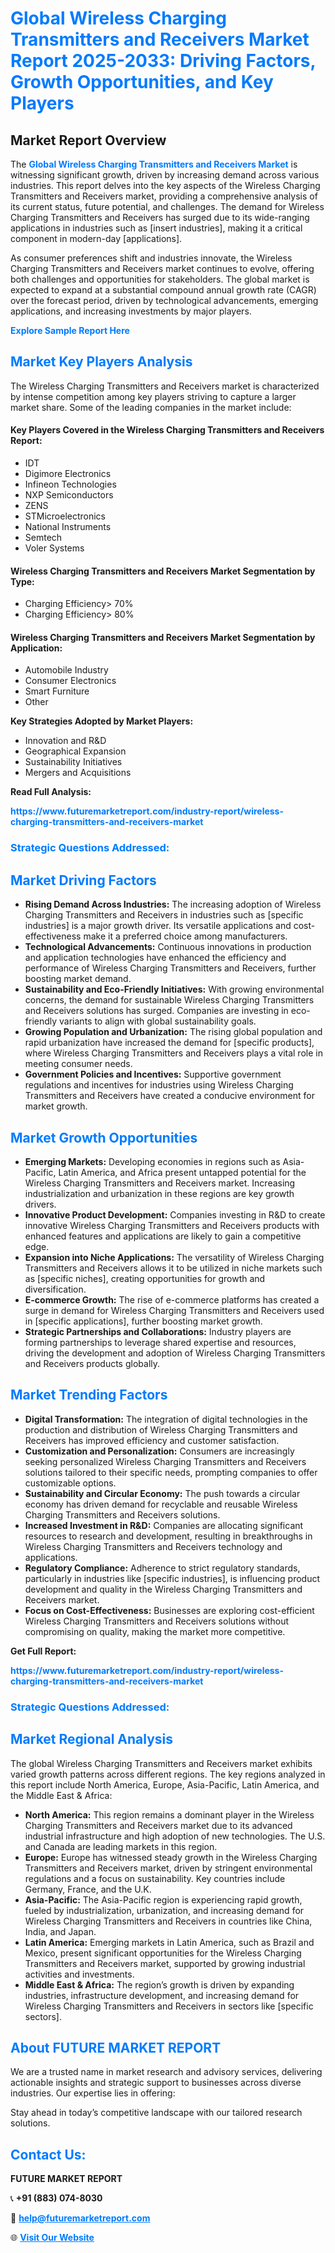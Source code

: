 <h1 style="color: #007BFF;">Global Wireless Charging Transmitters and Receivers Market Report 2025-2033: Driving Factors, Growth Opportunities, and Key Players</h1>

<section id="overview">
<h2>Market Report Overview</h2>
<p>The <a href="https://www.futuremarketreport.com/industry-report/wireless-charging-transmitters-and-receivers-market" style="color: #007BFF; text-decoration: none;"><strong>Global Wireless Charging Transmitters and Receivers Market</strong></a> is witnessing significant growth, driven by increasing demand across various industries. This report delves into the key aspects of the Wireless Charging Transmitters and Receivers market, providing a comprehensive analysis of its current status, future potential, and challenges. The demand for Wireless Charging Transmitters and Receivers has surged due to its wide-ranging applications in industries such as [insert industries], making it a critical component in modern-day [applications].</p>
<p>As consumer preferences shift and industries innovate, the Wireless Charging Transmitters and Receivers market continues to evolve, offering both challenges and opportunities for stakeholders. The global market is expected to expand at a substantial compound annual growth rate (CAGR) over the forecast period, driven by technological advancements, emerging applications, and increasing investments by major players.</p>
</section>

<section id="overview">
<p><a href="https://www.futuremarketreport.com/request-sample/reportId=75139" style="color: #007BFF; text-decoration: none;"><strong>Explore Sample Report Here</strong></a></p>
</section>

<section id="key-players">
<h2 style="color: #007BFF;">Market Key Players Analysis</h2>
<p>The Wireless Charging Transmitters and Receivers market is characterized by intense competition among key players striving to capture a larger market share. Some of the leading companies in the market include:</p>
<h4>Key Players Covered in the Wireless Charging Transmitters and Receivers Report:</h4>
<ul><li>IDT</li><li>Digimore Electronics</li><li>Infineon Technologies</li><li>NXP Semiconductors</li><li>ZENS</li><li>STMicroelectronics</li><li>National Instruments</li><li>Semtech</li><li>Voler Systems</li></ul>
<h4>Wireless Charging Transmitters and Receivers Market Segmentation by Type:</h4>
<ul><li>Charging Efficiency&gt; 70%</li><li>Charging Efficiency&gt; 80%</li></ul>

<h4>Wireless Charging Transmitters and Receivers Market Segmentation by Application:</h4>
<ul><li>Automobile Industry</li><li>Consumer Electronics</li><li>Smart Furniture</li><li>Other</li></ul>
<p><strong>Key Strategies Adopted by Market Players:</strong></p>
<ul>
<li>Innovation and R&D</li>
<li>Geographical Expansion</li>
<li>Sustainability Initiatives</li>
<li>Mergers and Acquisitions</li>
</ul>
</section>

<section>
<p><strong>Read Full Analysis: </strong></p><a href="https://www.futuremarketreport.com/industry-report/wireless-charging-transmitters-and-receivers-market" style="color: #007BFF; text-decoration: none;"><strong>https://www.futuremarketreport.com/industry-report/wireless-charging-transmitters-and-receivers-market</strong></a>
<h3 style="color: #007BFF;">Strategic Questions Addressed:</h3>
</section>

<section id="driving-factors">
<h2 style="color: #007BFF;">Market Driving Factors</h2>
<ul>
<li><strong>Rising Demand Across Industries:</strong> The increasing adoption of Wireless Charging Transmitters and Receivers in industries such as [specific industries] is a major growth driver. Its versatile applications and cost-effectiveness make it a preferred choice among manufacturers.</li>
<li><strong>Technological Advancements:</strong> Continuous innovations in production and application technologies have enhanced the efficiency and performance of Wireless Charging Transmitters and Receivers, further boosting market demand.</li>
<li><strong>Sustainability and Eco-Friendly Initiatives:</strong> With growing environmental concerns, the demand for sustainable Wireless Charging Transmitters and Receivers solutions has surged. Companies are investing in eco-friendly variants to align with global sustainability goals.</li>
<li><strong>Growing Population and Urbanization:</strong> The rising global population and rapid urbanization have increased the demand for [specific products], where Wireless Charging Transmitters and Receivers plays a vital role in meeting consumer needs.</li>
<li><strong>Government Policies and Incentives:</strong> Supportive government regulations and incentives for industries using Wireless Charging Transmitters and Receivers have created a conducive environment for market growth.</li>
</ul>
</section>

<section id="growth-opportunities">
<h2 style="color: #007BFF;">Market Growth Opportunities</h2>
<ul>
<li><strong>Emerging Markets:</strong> Developing economies in regions such as Asia-Pacific, Latin America, and Africa present untapped potential for the Wireless Charging Transmitters and Receivers market. Increasing industrialization and urbanization in these regions are key growth drivers.</li>
<li><strong>Innovative Product Development:</strong> Companies investing in R&D to create innovative Wireless Charging Transmitters and Receivers products with enhanced features and applications are likely to gain a competitive edge.</li>
<li><strong>Expansion into Niche Applications:</strong> The versatility of Wireless Charging Transmitters and Receivers allows it to be utilized in niche markets such as [specific niches], creating opportunities for growth and diversification.</li>
<li><strong>E-commerce Growth:</strong> The rise of e-commerce platforms has created a surge in demand for Wireless Charging Transmitters and Receivers used in [specific applications], further boosting market growth.</li>
<li><strong>Strategic Partnerships and Collaborations:</strong> Industry players are forming partnerships to leverage shared expertise and resources, driving the development and adoption of Wireless Charging Transmitters and Receivers products globally.</li>
</ul>
</section>

<section id="trending-factors">
<h2 style="color: #007BFF;">Market Trending Factors</h2>
<ul>
<li><strong>Digital Transformation:</strong> The integration of digital technologies in the production and distribution of Wireless Charging Transmitters and Receivers has improved efficiency and customer satisfaction.</li>
<li><strong>Customization and Personalization:</strong> Consumers are increasingly seeking personalized Wireless Charging Transmitters and Receivers solutions tailored to their specific needs, prompting companies to offer customizable options.</li>
<li><strong>Sustainability and Circular Economy:</strong> The push towards a circular economy has driven demand for recyclable and reusable Wireless Charging Transmitters and Receivers solutions.</li>
<li><strong>Increased Investment in R&D:</strong> Companies are allocating significant resources to research and development, resulting in breakthroughs in Wireless Charging Transmitters and Receivers technology and applications.</li>
<li><strong>Regulatory Compliance:</strong> Adherence to strict regulatory standards, particularly in industries like [specific industries], is influencing product development and quality in the Wireless Charging Transmitters and Receivers market.</li>
<li><strong>Focus on Cost-Effectiveness:</strong> Businesses are exploring cost-efficient Wireless Charging Transmitters and Receivers solutions without compromising on quality, making the market more competitive.</li>
</ul>
</section>

<section>
<p><strong>Get Full Report: </strong></p><a href="https://www.futuremarketreport.com/industry-report/wireless-charging-transmitters-and-receivers-market" style="color: #007BFF; text-decoration: none;"><strong>https://www.futuremarketreport.com/industry-report/wireless-charging-transmitters-and-receivers-market</strong></a>
<h3 style="color: #007BFF;">Strategic Questions Addressed:</h3>
</section>


<section id="regional-analysis">
<h2 style="color: #007BFF;">Market Regional Analysis</h2>
<p>The global Wireless Charging Transmitters and Receivers market exhibits varied growth patterns across different regions. The key regions analyzed in this report include North America, Europe, Asia-Pacific, Latin America, and the Middle East & Africa:</p>
<ul>
<li><strong>North America:</strong> This region remains a dominant player in the Wireless Charging Transmitters and Receivers market due to its advanced industrial infrastructure and high adoption of new technologies. The U.S. and Canada are leading markets in this region.</li>
<li><strong>Europe:</strong> Europe has witnessed steady growth in the Wireless Charging Transmitters and Receivers market, driven by stringent environmental regulations and a focus on sustainability. Key countries include Germany, France, and the U.K.</li>
<li><strong>Asia-Pacific:</strong> The Asia-Pacific region is experiencing rapid growth, fueled by industrialization, urbanization, and increasing demand for Wireless Charging Transmitters and Receivers in countries like China, India, and Japan.</li>
<li><strong>Latin America:</strong> Emerging markets in Latin America, such as Brazil and Mexico, present significant opportunities for the Wireless Charging Transmitters and Receivers market, supported by growing industrial activities and investments.</li>
<li><strong>Middle East & Africa:</strong> The region’s growth is driven by expanding industries, infrastructure development, and increasing demand for Wireless Charging Transmitters and Receivers in sectors like [specific sectors].</li>
</ul>
</section>

<footer>
<h2 style="color: #007BFF;">About FUTURE MARKET REPORT</h2>
<p>We are a trusted name in market research and advisory services, delivering actionable insights and strategic support to businesses across diverse industries. Our expertise lies in offering:</p>

<p>Stay ahead in today’s competitive landscape with our tailored research solutions.</p>

<h2 style="color: #007BFF;">Contact Us:</h2>
<p><strong>FUTURE MARKET REPORT</strong></p>
<p>📞 <strong>+91 (883) 074-8030</strong></p>
<p>📧 <strong><a href="mailto:help@futuremarketreport.com" style="color: #007BFF;">help@futuremarketreport.com</a></strong></p>
<p>🌐 <strong><a href="https://www.futuremarketreport.com/" style="color: #007BFF;">Visit Our Website</a></strong></p>
</footer>